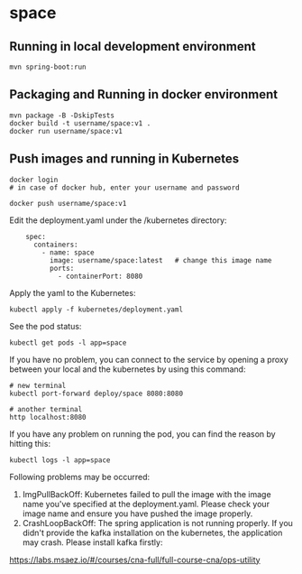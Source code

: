 # space

## Running in local development environment

```
mvn spring-boot:run
```

## Packaging and Running in docker environment

```
mvn package -B -DskipTests
docker build -t username/space:v1 .
docker run username/space:v1
```

## Push images and running in Kubernetes

```
docker login 
# in case of docker hub, enter your username and password

docker push username/space:v1
```

Edit the deployment.yaml under the /kubernetes directory:
```
    spec:
      containers:
        - name: space
          image: username/space:latest   # change this image name
          ports:
            - containerPort: 8080

```

Apply the yaml to the Kubernetes:
```
kubectl apply -f kubernetes/deployment.yaml
```

See the pod status:
```
kubectl get pods -l app=space
```

If you have no problem, you can connect to the service by opening a proxy between your local and the kubernetes by using this command:
```
# new terminal
kubectl port-forward deploy/space 8080:8080

# another terminal
http localhost:8080
```

If you have any problem on running the pod, you can find the reason by hitting this:
```
kubectl logs -l app=space
```

Following problems may be occurred:

1. ImgPullBackOff:  Kubernetes failed to pull the image with the image name you've specified at the deployment.yaml. Please check your image name and ensure you have pushed the image properly.
1. CrashLoopBackOff: The spring application is not running properly. If you didn't provide the kafka installation on the kubernetes, the application may crash. Please install kafka firstly:

https://labs.msaez.io/#/courses/cna-full/full-course-cna/ops-utility

